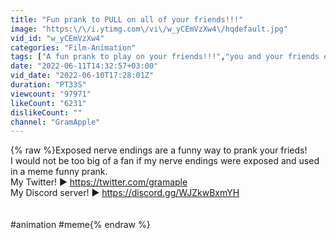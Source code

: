```yaml
---
title: "Fun prank to PULL on all of your friends!!!"
image: "https:\/\/i.ytimg.com\/vi\/w_yCEmVzXw4\/hqdefault.jpg"
vid_id: "w_yCEmVzXw4"
categories: "Film-Animation"
tags: ["A fun prank to play on your friends!!!","you and your friends exposed nerve"]
date: "2022-06-11T14:32:57+03:00"
vid_date: "2022-06-10T17:28:01Z"
duration: "PT33S"
viewcount: "97971"
likeCount: "6231"
dislikeCount: ""
channel: "GramApple"
---
```

{% raw %}Exposed nerve endings are a funny way to prank your frieds!<br />I would not be too big of a fan if my nerve endings were exposed and used in a meme funny prank.<br />My Twitter! ► <a rel="nofollow" target="blank" href="https://twitter.com/gramaple">https://twitter.com/gramaple</a><br />My Discord server! ► <a rel="nofollow" target="blank" href="https://discord.gg/WJZkwBxmYH">https://discord.gg/WJZkwBxmYH</a><br /><br /><br />#animation #meme{% endraw %}
